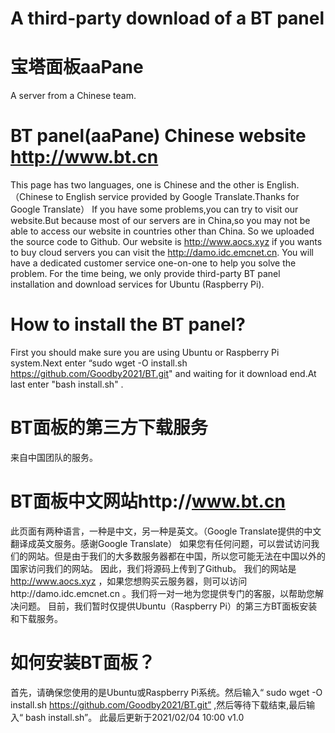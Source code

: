 # A third-party download of a BT panel
# 宝塔面板aaPane
A  server from a Chinese team.
# BT panel(aaPane) Chinese website http://www.bt.cn
This page has two languages, one is Chinese and the other is English.（Chinese to English service provided by Google Translate.Thanks for Google Translate）
If you have some problems,you can try to visit our website.But because most of our servers are in China,so you may not be able to access our website in countries other than China.
So we uploaded the source code to Github.
Our website is http://www.aocs.xyz if you wants to buy cloud servers you can visit the http://damo.idc.emcnet.cn. You will have a dedicated customer service one-on-one to help you solve the problem.
For the time being, we only provide third-party BT panel installation and download services for Ubuntu (Raspberry Pi).
# How to install the BT panel?
First you should make sure you are using Ubuntu or Raspberry Pi system.Next enter “sudo wget -O install.sh https://github.com/Goodby2021/BT.git" and waiting for it download end.At last enter "bash install.sh" .
# BT面板的第三方下载服务
来自中国团队的服务。
# BT面板中文网站http://www.bt.cn
此页面有两种语言，一种是中文，另一种是英文。（Google Translate提供的中文翻译成英文服务。感谢Google Translate）
如果您有任何问题，可以尝试访问我们的网站。但是由于我们的大多数服务器都在中国，所以您可能无法在中国以外的国家访问我们的网站。
因此，我们将源码上传到了Github。
我们的网站是 http://www.aocs.xyz ，如果您想购买云服务器，则可以访问http://damo.idc.emcnet.cn 。我们将一对一地为您提供专门的客服，以帮助您解决问题。
目前，我们暂时仅提供Ubuntu（Raspberry Pi）的第三方BT面板安装和下载服务。
# 如何安装BT面板？
首先，请确保您使用的是Ubuntu或Raspberry Pi系统。然后输入“ sudo wget -O install.sh https://github.com/Goodby2021/BT.git” ,然后等待下载结束,最后输入“ bash install.sh”。
此最后更新于2021/02/04 10:00 v1.0
